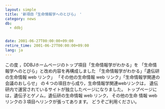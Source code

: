 ```yaml
---
layout: simple
title: '新項目「生命情報学へのとびら」　'
category: news
db:
  - ddbj


date: 2001-06-27T00:00:00+09:00
retire_time: 2001-06-27T00:00:00+09:00
lang: ja
---
```


この度 ，DDBJホームページのトップ項目「生命情報学がわかる」を 「生命情報学へのとびら」と改め内容を再構成しました 「生命情報学がわかる」「遺伝研の生命情報 web リンク」 「その他の生命情報 web リンク」「生命情報学関連の会議のおしらせ」 の４つの項目から成り，生命情報学関連webリンクは， 遺伝研内で運営されているサイトが独立したページになりました。 トップページには，遺伝子とゲノム，遺伝研の生命情報 web リンク， その他の生命 情報 webリンクの３項目へリンクが張ってあります。 どうぞご利用ください。
